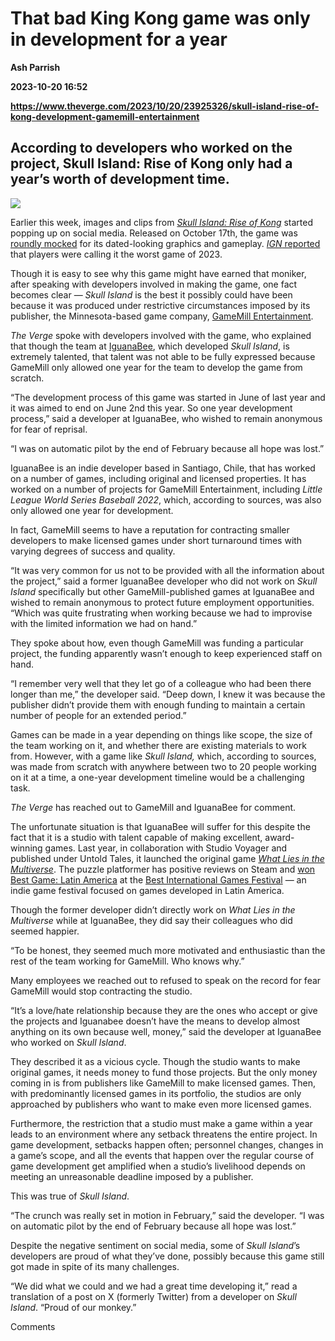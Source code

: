 # That bad King Kong game was only in development for a year
**Ash Parrish**

**2023-10-20 16:52**

**https://www.theverge.com/2023/10/20/23925326/skull-island-rise-of-kong-development-gamemill-entertainment**

According to developers who worked on the project, Skull Island: Rise of Kong only had a year’s worth of development time.
--------------------------------------------------------------------------------------------------------------------------

![](https://cdn.vox-cdn.com/thumbor/OQGk5UhBMJYS5pXVxAkt1IXL2gQ=/0x0:1738x972/1200x628/filters:focal(618x354:619x355)/cdn.vox-cdn.com/uploads/chorus_asset/file/25018703/Screen_Shot_2023_10_20_at_11.08.06_AM.png)

Earlier this week, images and clips from [_Skull Island: Rise of Kong_](https://go.redirectingat.com/?xs=1&id=1025X1701640&url=https%3A%2F%2Fstore.steampowered.com%2Fapp%2F2097890%2FSkull_Island_Rise_of_Kong%2F) started popping up on social media. Released on October 17th, the game was [roundly mocked](https://www.thegamer.com/king-kong-game-gamemill-new-licensed/) for its dated-looking graphics and gameplay. [_IGN_ reported](https://www.ign.com/articles/the-internet-is-already-roasting-worst-game-of-2023-skull-island-rise-of-kong?utm_source=facebook,twitter) that players were calling it the worst game of 2023.

Though it is easy to see why this game might have earned that moniker, after speaking with developers involved in making the game, one fact becomes clear — _Skull Island_ is the best it possibly could have been because it was produced under restrictive circumstances imposed by its publisher, the Minnesota-based game company, [GameMill Entertainment](https://gamemill.com/).

_The Verge_ spoke with developers involved with the game, who explained that though the team at [IguanaBee](https://iguanabee.com/), which developed _Skull Island_, is extremely talented, that talent was not able to be fully expressed because GameMill only allowed one year for the team to develop the game from scratch.

“The development process of this game was started in June of last year and it was aimed to end on June 2nd this year. So one year development process,” said a developer at IguanaBee, who wished to remain anonymous for fear of reprisal.

“I was on automatic pilot by the end of February because all hope was lost.”

IguanaBee is an indie developer based in Santiago, Chile, that has worked on a number of games, including original and licensed properties. It has worked on a number of projects for GameMill Entertainment, including _Little League World Series Baseball 2022_, which, according to sources, was also only allowed one year for development.

In fact, GameMill seems to have a reputation for contracting smaller developers to make licensed games under short turnaround times with varying degrees of success and quality.

“It was very common for us not to be provided with all the information about the project,” said a former IguanaBee developer who did not work on _Skull Island_ specifically but other GameMill-published games at IguanaBee and wished to remain anonymous to protect future employment opportunities. “Which was quite frustrating when working because we had to improvise with the limited information we had on hand.”

They spoke about how, even though GameMill was funding a particular project, the funding apparently wasn’t enough to keep experienced staff on hand.

“I remember very well that they let go of a colleague who had been there longer than me,” the developer said. “Deep down, I knew it was because the publisher didn’t provide them with enough funding to maintain a certain number of people for an extended period.”

Games can be made in a year depending on things like scope, the size of the team working on it, and whether there are existing materials to work from. However, with a game like _Skull Island,_ which, according to sources, was made from scratch with anywhere between two to 20 people working on it at a time, a one-year development timeline would be a challenging task.

_The Verge_ has reached out to GameMill and IguanaBee for comment.

The unfortunate situation is that IguanaBee will suffer for this despite the fact that it is a studio with talent capable of making excellent, award-winning games. Last year, in collaboration with Studio Voyager and published under Untold Tales, it launched the original game [_What Lies in the Multiverse_](https://go.redirectingat.com/?xs=1&id=1025X1701640&url=https%3A%2F%2Fstore.steampowered.com%2Fapp%2F1721170%2FWhat_Lies_in_the_Multiverse%2F). The puzzle platformer has positive reviews on Steam and [won Best Game: Latin America](https://www.theenemy.com.br/big-festival/big-awards-2023-vencedor) at the [Best International Games Festival](https://bigfestival.com.br/en/) — an indie game festival focused on games developed in Latin America.

Though the former developer didn’t directly work on _What Lies in the Multiverse_ while at IguanaBee, they did say their colleagues who did seemed happier.

“To be honest, they seemed much more motivated and enthusiastic than the rest of the team working for GameMill. Who knows why.”

Many employees we reached out to refused to speak on the record for fear GameMill would stop contracting the studio.

“It’s a love/hate relationship because they are the ones who accept or give the projects and Iguanabee doesn’t have the means to develop almost anything on its own because well, money,” said the developer at IguanaBee who worked on _Skull Island_.

They described it as a vicious cycle. Though the studio wants to make original games, it needs money to fund those projects. But the only money coming in is from publishers like GameMill to make licensed games. Then, with predominantly licensed games in its portfolio, the studios are only approached by publishers who want to make even more licensed games.

Furthermore, the restriction that a studio must make a game within a year leads to an environment where any setback threatens the entire project. In game development, setbacks happen often; personnel changes, changes in a game’s scope, and all the events that happen over the regular course of game development get amplified when a studio’s livelihood depends on meeting an unreasonable deadline imposed by a publisher.

This was true of _Skull Island_.

“The crunch was really set in motion in February,” said the developer. “I was on automatic pilot by the end of February because all hope was lost.”

Despite the negative sentiment on social media, some of _Skull Island_’s developers are proud of what they’ve done, possibly because this game still got made in spite of its many challenges.

“We did what we could and we had a great time developing it,” read a translation of a post on X (formerly Twitter) from a developer on _Skull Island_. “Proud of our monkey.”

Comments